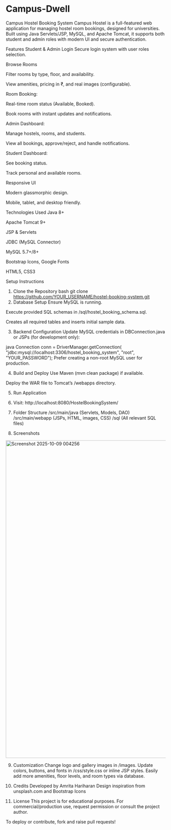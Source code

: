 # Campus-Dwell
Campus Hostel Booking System
Campus Hostel is a full-featured web application for managing hostel room bookings, designed for universities. Built using Java Servlets/JSP, MySQL, and Apache Tomcat, it supports both student and admin roles with modern UI and secure authentication.

Features
Student & Admin Login
Secure login system with user roles selection.

Browse Rooms

Filter rooms by type, floor, and availability.

View amenities, pricing in ₹, and real images (configurable).

Room Booking:

Real-time room status (Available, Booked).

Book rooms with instant updates and notifications.

Admin Dashboard:

Manage hostels, rooms, and students.

View all bookings, approve/reject, and handle notifications.

Student Dashboard:

See booking status.

Track personal and available rooms.

Responsive UI

Modern glassmorphic design.

Mobile, tablet, and desktop friendly.

Technologies Used
Java 8+

Apache Tomcat 9+

JSP & Servlets

JDBC (MySQL Connector)

MySQL 5.7+/8+

Bootstrap Icons, Google Fonts

HTML5, CSS3

Setup Instructions
1. Clone the Repository
bash
git clone https://github.com/YOUR_USERNAME/hostel-booking-system.git
2. Database Setup
Ensure MySQL is running.

Execute provided SQL schemas in /sql/hostel_booking_schema.sql.

Creates all required tables and inserts initial sample data.

3. Backend Configuration
Update MySQL credentials in
DBConnection.java or JSPs (for development only):

java
Connection conn = DriverManager.getConnection(
    "jdbc:mysql://localhost:3306/hostel_booking_system", "root", "YOUR_PASSWORD");
Prefer creating a non-root MySQL user for production.

4. Build and Deploy
Use Maven (mvn clean package) if available.

Deploy the WAR file to Tomcat’s /webapps directory.

5. Run Application
  
6. Visit:
http://localhost:8080/HostelBookingSystem/

7. Folder Structure
/src/main/java         (Servlets, Models, DAO)
/src/main/webapp       (JSPs, HTML, images, CSS)
/sql                   (All relevant SQL files)

8. Screenshots

<img width="1914" height="998" alt="Screenshot 2025-10-09 004256" src="https://github.com/user-attachments/assets/19de81b1-7e50-4d7d-9593-03ceff0f5d7c" />

9. Customization
Change logo and gallery images in /images.
Update colors, buttons, and fonts in /css/style.css or inline JSP styles.
Easily add more amenities, floor levels, and room types via database.

10. Credits
Developed by Amrita Hariharan
Design inspiration from unsplash.com and Bootstrap Icons

11. License
This project is for educational purposes. For commercial/production use, request permission or consult the project author.

To deploy or contribute, fork and raise pull requests!






